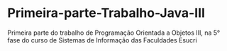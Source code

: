 # Primeira-parte-Trabalho-Java-III
Primeira parte do trabalho de Programação Orientada a Objetos III, na 5° fase do curso de Sistemas de Informação das Faculdades Esucri
